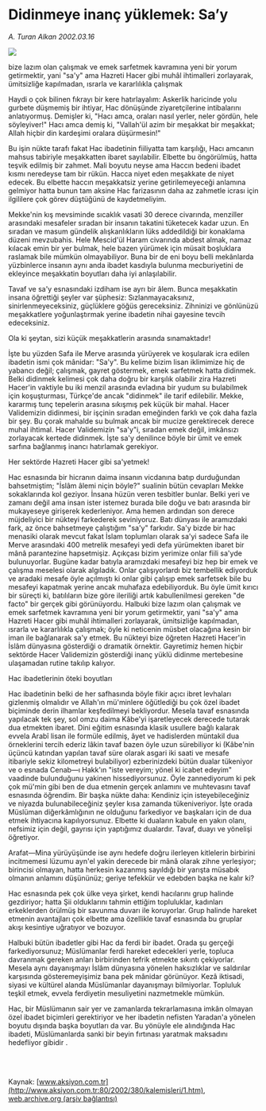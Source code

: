 # Didinmeye inanç yüklemek: Sa’y

*A. Turan Alkan 2002.03.16*

<div>
 <img border="0" src="/web/20020407173526im_/http://www.aksiyon.com.tr/yazar/aturanalkan.jpg"/>
 <p class="spot">
  bize lazım olan çalışmak ve emek sarfetmek kavramına yeni bir yorum getirmektir, yani "sa'y" ama Hazreti Hacer gibi muhâl ihtimalleri zorlayarak, ümitsizliğe kapılmadan, ısrarla ve kararlılıkla çalışmak
 </p>
 <p class="metin">
 </p>
 <p class="metin">
  Haydi o çok bilinen fıkrayı bir kere hatırlayalım: Askerlik haricinde yolu gurbete düşmemiş bir ihtiyar, Hac dönüşünde ziyaretçilerine intibalarını anlatıyormuş. Demişler ki, "Hacı amca, oraları nasıl yerler, neler gördün, hele söyleyiver!" Hacı amca demiş ki, "Vallah'ül azim bir meşakkat bir meşakkat; Allah hiçbir din kardeşimi oralara düşürmesin!"
 </p>
 <p class="metin">
  Bu işin nükte tarafı fakat Hac ibadetinin fiiliyatta tam karşılığı, Hacı amcanın mahsus tabiriyle meşakkatten ibaret sayılabilir. Elbette bu öngörülmüş, hatta teşvik edilmiş bir zahmet. Mali boyutu neyse ama Haccın bedeni ibadet kısmı neredeyse tam bir rükün. Hacca niyet eden meşakkate de niyet edecek. Bu elbette haccın meşakkatsiz yerine getirilemeyeceği anlamına gelmiyor hatta bunun tam aksine Hac farizasının daha az zahmetle icrası için ilgililere çok görev düştüğünü de kaydetmeliyim.
 </p>
 <p class="metin">
  Mekke'nin kış mevsiminde sıcaklık vasati 30 derece civarında, menziller arasındaki mesafeler sıradan bir insanın takatini tüketecek kadar uzun. En sıradan ve masum gündelik alışkanlıkların lüks addedildiği bir konaklama düzeni mevzubahis. Hele Mescid'ül Haram civarında abdest almak, namaz kılacak emin bir yer bulmak, hele bazen yürümek için müsait boşluklara raslamak bile mümkün olmayabiliyor. Buna bir de eni boyu belli mekânlarda yüzbinlerce insanın aynı anda ibadet kasdıyla bulunma mecburiyetini de ekleyince meşakkatin boyutları daha iyi anlaşılabilir.
 </p>
 <p class="metin">
  Tavaf ve sa'y esnasındaki izdiham ise ayrı bir âlem. Bunca meşakkatin insana öğrettiği şeyler var şüphesiz: Sızlanmayacaksınız, sinirlenmeyeceksiniz, güçlüklere göğüs gereceksiniz. Zihninizi ve gönlünüzü meşakkatlere yoğunlaştırmak yerine ibadetin nihai gayesine tevcih edeceksiniz.
 </p>
 <p class="metin">
  Ola ki şeytan, sizi küçük meşakkatlerin arasında sınamaktadır!
 </p>
 <p class="metin">
  İşte bu yüzden Safa ile Merve arasında yürüyerek ve koşularak icra edilen ibadetin ismi çok mânidar: "Sa'y". Bu kelime bizim lisan iklimimize hiç de yabancı değil; çalışmak, gayret göstermek, emek sarfetmek hatta didinmek. Belki didinmek kelimesi çok daha doğru bir karşılık olabilir zira Hazreti Hacer'in vaktiyle bu iki menzil arasında evladına bir yudum su bulabilmek için koşuşturması, Türkçe'de ancak "didinmek" ile tarif edilebilir. Mekke, kararmış tunç tepelerin arasına sıkışmış pek küçük bir mahal. Hacer Validemizin didinmesi, bir işçinin sıradan emeğinden farklı ve çok daha fazla bir şey. Bu çorak mahalde su bulmak ancak bir mucize gerektirecek derece muhal ihtimal. Hacer Validemizin "sa'y"i, sıradan emek değil, imkânsızı zorlayacak kertede didinmek. İşte sa'y denilince böyle bir ümit ve emek sarfına bağlanmış inancı hatırlamak gerekiyor.
 </p>
 <p class="metin">
  Her sektörde Hazreti Hacer gibi sa'yetmek!
 </p>
 <p class="metin">
  Hac esnasında bir hicranın daima insanın vicdanına batıp durduğundan bahsetmiştim; "İslâm âlemi niçin böyle?" sualinin bütün cevapları Mekke sokaklarında kol geziyor. İnsana hüzün veren tesbitler bunlar. Belki yeri ve zamanı değil ama insan ister istemez burada bile doğu ve batı arasında bir mukayeseye girişerek kederleniyor. Ama hemen ardından son derece müjdeliyici bir nükteyi farkederek seviniyoruz. Batı dünyası ile aramızdaki fark, az önce bahsetmeye çalıştığım "sa'y" farkıdır. Sa'y bizde bir hac menasiki olarak mevcut fakat İslam toplumları olarak sa'yi sadece Safa ile Merve arasındaki 400 metrelik mesafeyi yedi defa yürümekten ibaret bir mânâ parantezine hapsetmişiz. Açıkçası bizim yerimize onlar fiili sa'yde bulunuyorlar. Bugüne kadar batıyla aramızdaki mesafeyi biz hep bir emek ve çalışma meselesi olarak algıladık. Onlar çalışıyorlardı biz tembellik ediyorduk ve aradaki mesafe öyle açılmıştı ki onlar gibi çalışıp emek sarfetsek bile bu mesafeyi kapatmak yerine ancak muhafaza edebiliyorduk. Bu öyle ümit kırıcı bir süreçti ki, batılıların bize göre ileriliği artık kabullenilmesi gereken "de facto" bir gerçek gibi görünüyordu. Halbuki bize lazım olan çalışmak ve emek sarfetmek kavramına yeni bir yorum getirmektir, yani "sa'y" ama Hazreti Hacer gibi muhâl ihtimalleri zorlayarak, ümitsizliğe kapılmadan, ısrarla ve kararlılıkla çalışmak; öyle ki neticenin müsbet olacağına kesin bir iman ile bağlanarak sa'y etmek. Bu nükteyi bize öğreten Hazreti Hacer'in İslâm dünyasına gösterdiği o dramatik örnektir. Gayretimiz hemen hiçbir sektörde Hacer Validemizin gösterdiği inanç yüklü didinme mertebesine ulaşamadan rutine takılıp kalıyor.
 </p>
 <p class="metin">
  Hac ibadetlerinin öteki boyutları
 </p>
 <p class="metin">
  Hac ibadetinin belki de her safhasında böyle fikir açıcı ibret levhaları gizlenmiş olmalıdır ve Allah'ın mü'minlere öğütlediği bu çok özel ibadet biçiminde derin ilhamlar keşfedilmeyi bekliyordur. Mesela tavaf esnasında yapılacak tek şey, sol omzu daima Kâbe'yi işaretleyecek derecede tutarak dua etmekten ibaret. Dini eğitim esnasında klasik usullere bağlı kalarak evvela Arabî lisan ile formüle edilmiş, âyet ve hadislerden müntakil dua örneklerini tercih ederiz lâkin tavaf bazen öyle uzun sürebiliyor ki (Kâbe'nin üçüncü katından yapılan tavaf süre olarak asgari iki saati ve mesafe itibariyle sekiz kilometreyi bulabiliyor) ezberinizdeki bütün dualar tükeniyor ve o esnada Cenab—ı Hakk'ın "iste vereyim; yönel ki icabet edeyim" vaadinde bulunduğunu yakinen hissediyorsunuz. Öyle zannediyorum ki pek çok mü'min gibi ben de dua etmenin gerçek anlamını ve muhtevasını tavaf esnasında öğrendim. Bir başka nükte daha: Kendiniz için isteyebileceğiniz ve niyazda bulunabileceğiniz şeyler kısa zamanda tükeniveriyor. İşte orada Müslüman diğerkâmlığının ne olduğunu farkediyor ve başkaları için de dua etmek ihtiyacına kapılıyorsunuz. Elbette ki duaların kabule en yakın olanı, nefsimiz için değil, gayrısı için yaptığımız dualardır. Tavaf, duayı ve yönelişi öğretiyor.
 </p>
 <p class="metin">
  Arafat—Mina yürüyüşünde ise aynı hedefe doğru ilerleyen kitlelerin birbirini incitmemesi lüzumu ayn'el yakin derecede bir mânâ olarak zihne yerleşiyor; birincisi olmayan, hatta herkesin kazanmış sayıldığı bir yarışta müsabık olmanın anlamını düşününüz; geriye tefekkür ve edebden başka ne kalır ki?
 </p>
 <p class="metin">
  Hac esnasında pek çok ülke veya şirket, kendi hacılarını grup halinde gezdiriyor; hatta Şii olduklarını tahmin ettiğim topluluklar, kadınları erkeklerden örülmüş bir savunma duvarı ile koruyorlar. Grup halinde hareket etmenin avantajları çok elbette ama özellikle tavaf esnasında bu gruplar akışı kesintiye uğratıyor ve bozuyor.
 </p>
 <p class="metin">
  Halbuki bütün ibadetler gibi Hac da ferdi bir ibadet. Orada şu gerçeği farkediyorsunuz; Müslümanlar ferdi hareket edecekleri yerle, topluca davranmak gereken anları birbirinden tefrik etmekte sıkıntı çekiyorlar. Mesela aynı dayanışmayı İslâm dünyasına yönelen haksızlıklar ve saldırılar karşısında gösteremeyişimiz bana pek mânidar görünüyor. Kezâ iktisadi, siyasi ve kültürel alanda Müslümanlar dayanışmayı bilmiyorlar. Topluluk teşkil etmek, evvela ferdiyetin mesuliyetini nazmetmekle mümkün.
 </p>
 <p class="metin">
  Hac, bir Müslümanın sair yer ve zamanlarda tekrarlamasına imkân olmayan özel ibadet biçimleri gerektiriyor ve her ibadetin nefisten Yaradan'a yönelen boyutu dışında başka boyutları da var. Bu yönüyle ele alındığında Hac ibadeti, Müslümanlarda sanki bir beyin fırtınası yaratmak maksadını hedefliyor gibidir .
 </p>
 <p class="metin">
 </p>
 <br/>
 <br/>
</div>

Kaynak: [www.aksiyon.com.tr](http://www.aksiyon.com.tr:80/2002/380/kalemisleri/1.htm), [web.archive.org (arşiv bağlantısı)](http://web.archive.org/web/20020407173526/http://www.aksiyon.com.tr:80/2002/380/kalemisleri/1.htm)
